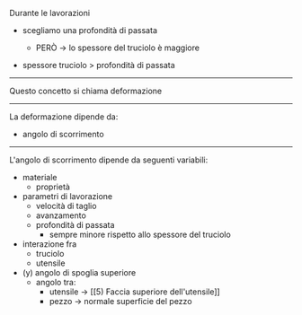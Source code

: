 Durante le lavorazioni
- scegliamo una profondità di passata 
	- PERÒ -> lo spessore del truciolo è maggiore

- spessore truciolo > profondità di passata

-----

Questo concetto si chiama deformazione

----

La deformazione dipende da:
- angolo di scorrimento

-----

L'angolo di scorrimento dipende da
seguenti variabili:
- materiale
	- proprietà
- parametri di lavorazione
	- velocità di taglio
	- avanzamento
	- profondità di passata
		- sempre minore rispetto allo spessore del truciolo
- interazione fra
	- truciolo
	- utensile
- (y) angolo di spoglia superiore
	- angolo tra:
		- utensile -> [[5) Faccia superiore dell'utensile]]
		- pezzo    -> normale superficie del pezzo